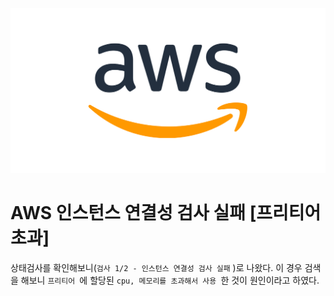 ![](/study/assets/thumbnail_aws.jpg)

# AWS 인스턴스 연결성 검사 실패 [<strong>프리티어 초과]</strong>

상태검사를 확인해보니(`검사 1/2 - 인스턴스 연결성 검사 실패` )로 나왔다. 이 경우 검색을 해보니 `프리티어 `에 할당된 `cpu, 메모리를 초과해서 사용 `한 것이 원인이라고 하였다.
